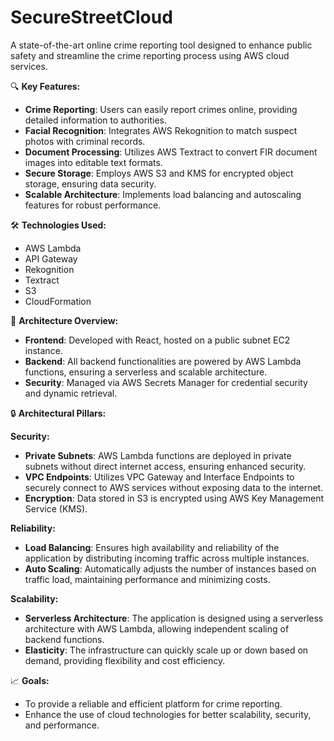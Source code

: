# SecureStreetCloud

A state-of-the-art online crime reporting tool designed to enhance public safety and streamline the crime reporting process using AWS cloud services.

🔍 **Key Features:**

- **Crime Reporting**: Users can easily report crimes online, providing detailed information to authorities.
- **Facial Recognition**: Integrates AWS Rekognition to match suspect photos with criminal records.
- **Document Processing**: Utilizes AWS Textract to convert FIR document images into editable text formats.
- **Secure Storage**: Employs AWS S3 and KMS for encrypted object storage, ensuring data security.
- **Scalable Architecture**: Implements load balancing and autoscaling features for robust performance.

🛠 **Technologies Used:**

- AWS Lambda
- API Gateway
- Rekognition
- Textract
- S3
- CloudFormation

🔧 **Architecture Overview:**

- **Frontend**: Developed with React, hosted on a public subnet EC2 instance.
- **Backend**: All backend functionalities are powered by AWS Lambda functions, ensuring a serverless and scalable architecture.
- **Security**: Managed via AWS Secrets Manager for credential security and dynamic retrieval.

🔒 **Architectural Pillars:**

**Security:**

- **Private Subnets**: AWS Lambda functions are deployed in private subnets without direct internet access, ensuring enhanced security.
- **VPC Endpoints**: Utilizes VPC Gateway and Interface Endpoints to securely connect to AWS services without exposing data to the internet.
- **Encryption**: Data stored in S3 is encrypted using AWS Key Management Service (KMS).

**Reliability:**

- **Load Balancing**: Ensures high availability and reliability of the application by distributing incoming traffic across multiple instances.
- **Auto Scaling**: Automatically adjusts the number of instances based on traffic load, maintaining performance and minimizing costs.

**Scalability:**

- **Serverless Architecture**: The application is designed using a serverless architecture with AWS Lambda, allowing independent scaling of backend functions.
- **Elasticity**: The infrastructure can quickly scale up or down based on demand, providing flexibility and cost efficiency.

📈 **Goals:**

- To provide a reliable and efficient platform for crime reporting.
- Enhance the use of cloud technologies for better scalability, security, and performance.
